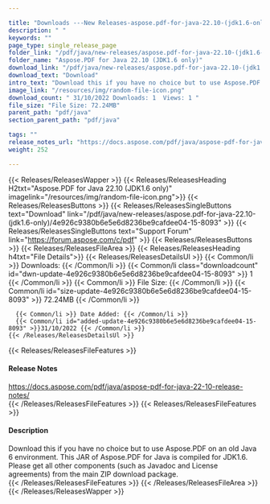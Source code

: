 ```yaml
---

title: "Downloads ---New Releases-aspose.pdf-for-java-22.10-(jdk1.6-only)"
description: " "
keywords: ""
page_type: single_release_page
folder_link: "/pdf/java/new-releases/aspose.pdf-for-java-22.10-(jdk1.6-only)/"
folder_name: "Aspose.PDF for Java 22.10 (JDK1.6 only)"
download_link: "/pdf/java/new-releases/aspose.pdf-for-java-22.10-(jdk1.6-only)/4e926c9380b6e5e6d8236be9cafdee04-15-8093"
download_text: "Download"
intro_text: "Download this if you have no choice but to use Aspose.PDF on an old Java 6 environment. This JAR of Aspose.PDF for Java is compiled for JDK1.6. Please get all other components (such as Javadoc and License agreements) from the main ZIP download package."
image_link: "/resources/img/random-file-icon.png"
download_count: " 31/10/2022 Downloads: 1  Views: 1 "
file_size: "File Size: 72.24MB"
parent_path: "pdf/java"
section_parent_path: "pdf/java"

tags: ""
release_notes_url: "https://docs.aspose.com/pdf/java/aspose-pdf-for-java-22-10-release-notes/"
weight: 252

---
```


{{< Releases/ReleasesWapper >}}
  {{< Releases/ReleasesHeading H2txt="Aspose.PDF for Java 22.10 (JDK1.6 only)" imagelink="/resources/img/random-file-icon.png">}}
  {{< Releases/ReleasesButtons >}}
    {{< Releases/ReleasesSingleButtons text="Download" link="/pdf/java/new-releases/aspose.pdf-for-java-22.10-(jdk1.6-only)/4e926c9380b6e5e6d8236be9cafdee04-15-8093" >}}
    {{< Releases/ReleasesSingleButtons text="Support Forum" link="https://forum.aspose.com/c/pdf" >}}
  {{< Releases/ReleasesButtons >}}
  {{< Releases/ReleasesFileArea >}}
    {{< Releases/ReleasesHeading h4txt="File Details">}}
    {{< Releases/ReleasesDetailsUl >}}
      {{< Common/li >}} Downloads: {{< /Common/li >}}
      {{< Common/li class="downloadcount" id="dwn-update-4e926c9380b6e5e6d8236be9cafdee04-15-8093" >}} 1 {{< /Common/li >}}
      {{< Common/li >}} File Size: {{< /Common/li >}}
      {{< Common/li id="size-update-4e926c9380b6e5e6d8236be9cafdee04-15-8093" >}} 72.24MB {{< /Common/li >}}

      {{< Common/li >}} Date Added: {{< /Common/li >}}
      {{< Common/li id="added-update-4e926c9380b6e5e6d8236be9cafdee04-15-8093" >}}31/10/2022 {{< /Common/li >}}
    {{< /Releases/ReleasesDetailsUl >}}

  {{< Releases/ReleasesFileFeatures >}}
      <h4>Release Notes</h4><div><a href='https://docs.aspose.com/pdf/java/aspose-pdf-for-java-22-10-release-notes/'>https://docs.aspose.com/pdf/java/aspose-pdf-for-java-22-10-release-notes/</a></div>
  {{< /Releases/ReleasesFileFeatures >}}
  {{< Releases/ReleasesFileFeatures >}}
      <h4>Description</h4><div class="HTMLDescription">Download this if you have no choice but to use Aspose.PDF on an old Java 6 environment. This JAR of Aspose.PDF for Java is compiled for JDK1.6. Please get all other components (such as Javadoc and License agreements) from the main ZIP download package.</div>
  {{< /Releases/ReleasesFileFeatures >}}
 {{< /Releases/ReleasesFileArea >}}
{{< /Releases/ReleasesWapper >}}


